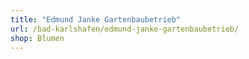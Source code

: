 ```yaml
---
title: "Edmund Janke Gartenbaubetrieb"
url: /bad-karlshafen/edmund-janke-gartenbaubetrieb/
shop: Blumen
---
```

